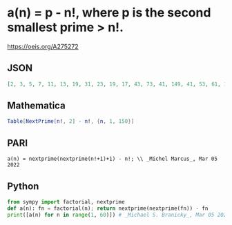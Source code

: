 # a\(n\) \= p \- n\!, where p is the second smallest prime \> n\!\.
https://oeis.org/A275272
## JSON
```JSON
[2, 3, 5, 7, 11, 13, 19, 31, 23, 19, 17, 43, 73, 41, 149, 41, 53, 61, 109, 37, 37, 71, 109, 193, 97, 173, 47, 101, 229, 163, 241, 83, 139, 103, 83, 577, 311, 47, 269, 61, 61, 107, 97, 89, 379, 149, 269, 83, 137, 167, 281, 89, 79, 443, 229, 157, 179, 563, 389]
```
## Mathematica
```Mathematica
Table[NextPrime[n!, 2] - n!, {n, 1, 150}]
```
## PARI
```PARI
a(n) = nextprime(nextprime(n!+1)+1) - n!; \\ _Michel Marcus_, Mar 05 2022
```
## Python
```Python
from sympy import factorial, nextprime
def a(n): fn = factorial(n); return nextprime(nextprime(fn)) - fn
print([a(n) for n in range(1, 60)]) # _Michael S. Branicky_, Mar 05 2022
```
